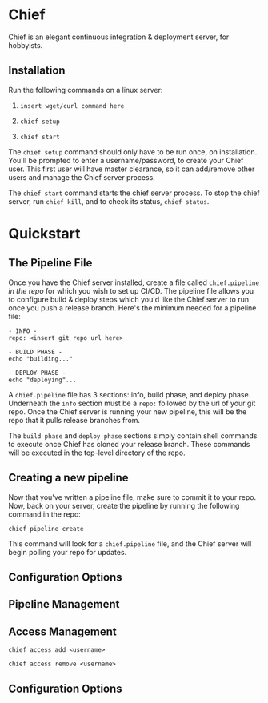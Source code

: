 # Chief

Chief is an elegant continuous integration & deployment server, for hobbyists.

## Installation

Run the following commands on a linux server:

1. `insert wget/curl command here`

2. `chief setup`

3. `chief start`

The `chief setup` command should only have to be run once, on installation. You'll be prompted to enter a username/password, to create your Chief user. This first user will have master clearance, so it can add/remove other users and manage the Chief server process. 

The `chief start` command starts the chief server process. To stop the chief server, run `chief kill`, and to check its status, `chief status`.

# Quickstart

## The Pipeline File

Once you have the Chief server installed, create a file called `chief.pipeline` _in the repo_ for which you wish to set up CI/CD. The pipeline file allows you to configure build & deploy steps which you'd like the Chief server to run once you push a release branch. Here's the minimum needed for a pipeline file:

```
- INFO -
repo: <insert git repo url here>

- BUILD PHASE -
echo "building..."

- DEPLOY PHASE -
echo "deploying"...
```

A `chief.pipeline` file has 3 sections: info, build phase, and deploy phase. Underneath the `info` section must be a `repo:` followed by the url of your git repo. Once the Chief server is running your new pipeline, this will be the repo that it pulls release branches from.

The `build phase` and `deploy phase` sections simply contain shell commands to execute once Chief has cloned your release branch. These commands will be executed in the top-level directory of the repo.

## Creating a new pipeline

Now that you've written a pipeline file, make sure to commit it to your repo. Now, back on your server, create the pipeline by running the following command in the repo:

`chief pipeline create`

This command will look for a `chief.pipeline` file, and the Chief server will begin polling your repo for updates. 

## Configuration Options

## Pipeline Management


## Access Management

`chief access add <username>`

`chief access remove <username>`

## Configuration Options
